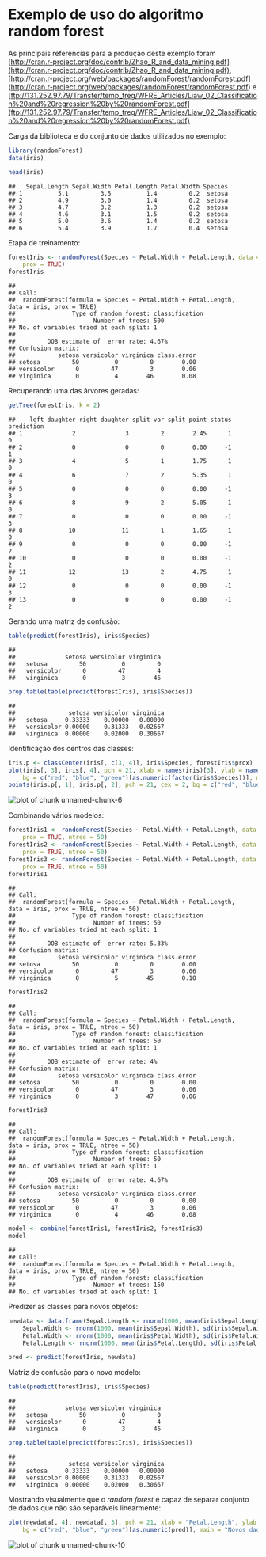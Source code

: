 Exemplo de uso do algoritmo random forest
=============================================

As principais referências para a produção deste exemplo foram [http://cran.r-project.org/doc/contrib/Zhao_R_and_data_mining.pdf](http://cran.r-project.org/doc/contrib/Zhao_R_and_data_mining.pdf), [http://cran.r-project.org/web/packages/randomForest/randomForest.pdf] (http://cran.r-project.org/web/packages/randomForest/randomForest.pdf) e [ftp://131.252.97.79/Transfer/temp_treg/WFRE_Articles/Liaw_02_Classification%20and%20regression%20by%20randomForest.pdf](ftp://131.252.97.79/Transfer/temp_treg/WFRE_Articles/Liaw_02_Classification%20and%20regression%20by%20randomForest.pdf)

Carga da biblioteca e do conjunto de dados utilizados no exemplo:


```r
library(randomForest)
data(iris)
```



```r
head(iris)
```

```
##   Sepal.Length Sepal.Width Petal.Length Petal.Width Species
## 1          5.1         3.5          1.4         0.2  setosa
## 2          4.9         3.0          1.4         0.2  setosa
## 3          4.7         3.2          1.3         0.2  setosa
## 4          4.6         3.1          1.5         0.2  setosa
## 5          5.0         3.6          1.4         0.2  setosa
## 6          5.4         3.9          1.7         0.4  setosa
```


Etapa de treinamento:


```r
forestIris <- randomForest(Species ~ Petal.Width + Petal.Length, data = iris, 
    prox = TRUE)
forestIris
```

```
## 
## Call:
##  randomForest(formula = Species ~ Petal.Width + Petal.Length,      data = iris, prox = TRUE) 
##                Type of random forest: classification
##                      Number of trees: 500
## No. of variables tried at each split: 1
## 
##         OOB estimate of  error rate: 4.67%
## Confusion matrix:
##            setosa versicolor virginica class.error
## setosa         50          0         0        0.00
## versicolor      0         47         3        0.06
## virginica       0          4        46        0.08
```


Recuperando uma das árvores geradas:


```r
getTree(forestIris, k = 2)
```

```
##    left daughter right daughter split var split point status prediction
## 1              2              3         2        2.45      1          0
## 2              0              0         0        0.00     -1          1
## 3              4              5         1        1.75      1          0
## 4              6              7         2        5.35      1          0
## 5              0              0         0        0.00     -1          3
## 6              8              9         2        5.05      1          0
## 7              0              0         0        0.00     -1          3
## 8             10             11         1        1.65      1          0
## 9              0              0         0        0.00     -1          2
## 10             0              0         0        0.00     -1          2
## 11            12             13         2        4.75      1          0
## 12             0              0         0        0.00     -1          3
## 13             0              0         0        0.00     -1          2
```


Gerando uma matriz de confusão:


```r
table(predict(forestIris), iris$Species)
```

```
##             
##              setosa versicolor virginica
##   setosa         50          0         0
##   versicolor      0         47         4
##   virginica       0          3        46
```

```r
prop.table(table(predict(forestIris), iris$Species))
```

```
##             
##               setosa versicolor virginica
##   setosa     0.33333    0.00000   0.00000
##   versicolor 0.00000    0.31333   0.02667
##   virginica  0.00000    0.02000   0.30667
```


Identificação dos centros das classes:


```r
iris.p <- classCenter(iris[, c(3, 4)], iris$Species, forestIris$prox)
plot(iris[, 3], iris[, 4], pch = 21, xlab = names(iris)[3], ylab = names(iris)[4], 
    bg = c("red", "blue", "green")[as.numeric(factor(iris$Species))], main = "Dados sobre as plantas Iris com os centros das classes")
points(iris.p[, 1], iris.p[, 2], pch = 21, cex = 2, bg = c("red", "blue", "green"))
```

![plot of chunk unnamed-chunk-6](figure/unnamed-chunk-6.png) 


Combinando vários modelos:


```r
forestIris1 <- randomForest(Species ~ Petal.Width + Petal.Length, data = iris, 
    prox = TRUE, ntree = 50)
forestIris2 <- randomForest(Species ~ Petal.Width + Petal.Length, data = iris, 
    prox = TRUE, ntree = 50)
forestIris3 <- randomForest(Species ~ Petal.Width + Petal.Length, data = iris, 
    prox = TRUE, ntree = 50)
forestIris1
```

```
## 
## Call:
##  randomForest(formula = Species ~ Petal.Width + Petal.Length,      data = iris, prox = TRUE, ntree = 50) 
##                Type of random forest: classification
##                      Number of trees: 50
## No. of variables tried at each split: 1
## 
##         OOB estimate of  error rate: 5.33%
## Confusion matrix:
##            setosa versicolor virginica class.error
## setosa         50          0         0        0.00
## versicolor      0         47         3        0.06
## virginica       0          5        45        0.10
```

```r
forestIris2
```

```
## 
## Call:
##  randomForest(formula = Species ~ Petal.Width + Petal.Length,      data = iris, prox = TRUE, ntree = 50) 
##                Type of random forest: classification
##                      Number of trees: 50
## No. of variables tried at each split: 1
## 
##         OOB estimate of  error rate: 4%
## Confusion matrix:
##            setosa versicolor virginica class.error
## setosa         50          0         0        0.00
## versicolor      0         47         3        0.06
## virginica       0          3        47        0.06
```

```r
forestIris3
```

```
## 
## Call:
##  randomForest(formula = Species ~ Petal.Width + Petal.Length,      data = iris, prox = TRUE, ntree = 50) 
##                Type of random forest: classification
##                      Number of trees: 50
## No. of variables tried at each split: 1
## 
##         OOB estimate of  error rate: 4.67%
## Confusion matrix:
##            setosa versicolor virginica class.error
## setosa         50          0         0        0.00
## versicolor      0         47         3        0.06
## virginica       0          4        46        0.08
```

```r
model <- combine(forestIris1, forestIris2, forestIris3)
model
```

```
## 
## Call:
##  randomForest(formula = Species ~ Petal.Width + Petal.Length,      data = iris, prox = TRUE, ntree = 50) 
##                Type of random forest: classification
##                      Number of trees: 150
## No. of variables tried at each split: 1
```


Predizer as classes para novos objetos:


```r
newdata <- data.frame(Sepal.Length <- rnorm(1000, mean(iris$Sepal.Length), sd(iris$Sepal.Length)), 
    Sepal.Width <- rnorm(1000, mean(iris$Sepal.Width), sd(iris$Sepal.Width)), 
    Petal.Width <- rnorm(1000, mean(iris$Petal.Width), sd(iris$Petal.Width)), 
    Petal.Length <- rnorm(1000, mean(iris$Petal.Length), sd(iris$Petal.Length)))

pred <- predict(forestIris, newdata)
```


Matriz de confusão para o novo modelo:


```r
table(predict(forestIris), iris$Species)
```

```
##             
##              setosa versicolor virginica
##   setosa         50          0         0
##   versicolor      0         47         4
##   virginica       0          3        46
```

```r
prop.table(table(predict(forestIris), iris$Species))
```

```
##             
##               setosa versicolor virginica
##   setosa     0.33333    0.00000   0.00000
##   versicolor 0.00000    0.31333   0.02667
##   virginica  0.00000    0.02000   0.30667
```


Mostrando visualmente que o _random forest_ é capaz de separar conjunto de dados que não são separáveis linearmente:


```r
plot(newdata[, 4], newdata[, 3], pch = 21, xlab = "Petal.Length", ylab = "Petal.Width", 
    bg = c("red", "blue", "green")[as.numeric(pred)], main = "Novos dados")
```

![plot of chunk unnamed-chunk-10](figure/unnamed-chunk-10.png) 


